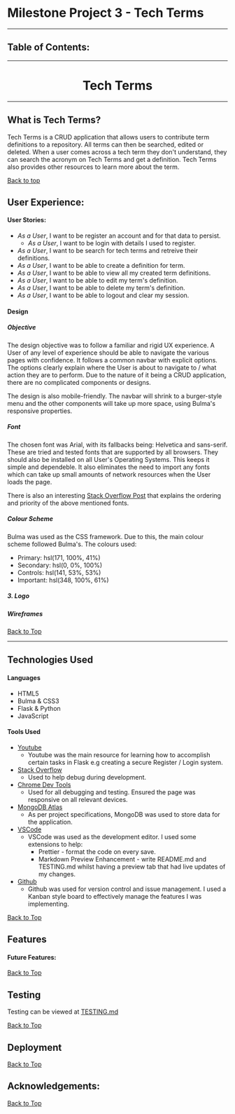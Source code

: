 # Milestone Project 3 - Tech Terms

---

## Table of Contents:

---

<h1 style="text-align: center;">Tech Terms</h1>

---

## What is Tech Terms?

Tech Terms is a CRUD application that allows users to contribute term definitions to a repository. All terms can then be searched, edited or deleted. When a user comes across a tech term they don't understand, they can search the acronym on Tech Terms and get a definition. Tech Terms also provides other resources to learn more about the term.

[Back to top](#table-of-contents)

## User Experience:

#### User Stories:

- _As a User_, I want to be register an account and for that data to persist.
  <br>
  - _As a User_, I want to be login with details I used to register.
    <br>
- _As a User_, I want to be search for tech terms and retreive their definitions.
  <br>
- _As a User_, I want to be able to create a definition for term.
  <br>
- _As a User_, I want to be able to view all my created term definitions.
  <br>
- _As a User_, I want to be able to edit my term's definition.
  <br>
- _As a User_, I want to be able to delete my term's definition.
  <br>
- _As a User_, I want to be able to logout and clear my session.

#### Design

##### Objective

The design objective was to follow a familiar and rigid UX experience. A User of any level of experience should be able to navigate the various pages with confidence. It follows a common navbar with explicit options. The options clearly explain where the User is about to navigate to / what action they are to perform. Due to the nature of it being a CRUD application, there are no complicated components or designs.

The design is also mobile-friendly. The navbar will shrink to a burger-style menu and the other components will take up more space, using Bulma's responsive properties.

##### Font

The chosen font was Arial, with its fallbacks being: Helvetica and sans-serif. These are tried and tested fonts that are supported by all browsers. They should also be installed on all User's Operating Systems. This keeps it simple and dependeble. It also eliminates the need to import any fonts which can take up small amounts of network resources when the User loads the page.

There is also an interesting [Stack Overflow Post](https://stackoverflow.com/questions/30630563/why-use-arial-helvetica-sans-serif-as-font-family-instead-of-just-sans-serif) that explains the ordering and priority of the above mentioned fonts.

##### Colour Scheme

Bulma was used as the CSS framework. Due to this, the main colour scheme followed Bulma's. The colours used:

- Primary: hsl(171, 100%, 41%)
- Secondary: hsl(0, 0%, 100%)
- Controls: hsl(141, 53%, 53%)
- Important: hsl(348, 100%, 61%)

##### 3. Logo

##### Wireframes

[Back to Top](#table-of-contents)

---

## Technologies Used

#### Languages

- HTML5
- Bulma & CSS3
- Flask & Python
- JavaScript

#### Tools Used

- [Youtube](https://youtube.com)
  - Youtube was the main resource for learning how to accomplish certain tasks in Flask e.g creating a secure Register / Login system.
- [Stack Overflow](https://stackoverflow.com/)
  - Used to help debug during development.
- [Chrome Dev Tools](https://developers.google.com/web/tools/chrome-devtools)
  - Used for all debugging and testing. Ensured the page was responsive on all relevant devices.
- [MongoDB Atlas](https://www.mongodb.com/cloud/atlas)
  - As per project specifications, MongoDB was used to store data for the application.
- [VSCode](https://code.visualstudio.com/)
  - VSCode was used as the development editor. I used some extensions to help:
    - Prettier - format the code on every save.
    - Markdown Preview Enhancement - write README.md and TESTING.md whilst having a preview tab that had live updates of my changes.
- [Github](https://github.com/)
  - Github was used for version control and issue management. I used a Kanban style board to effectively manage the features I was implementing.

[Back to Top](#table-of-contents)

## Features

#### Future Features:

[Back to Top](#table-of-contents)

## Testing

Testing can be viewed at [TESTING.md]()

[Back to Top](#table-of-contents)

## Deployment

[Back to Top](#table-of-contents)

## Acknowledgements:

[Back to Top](#table-of-contents)
